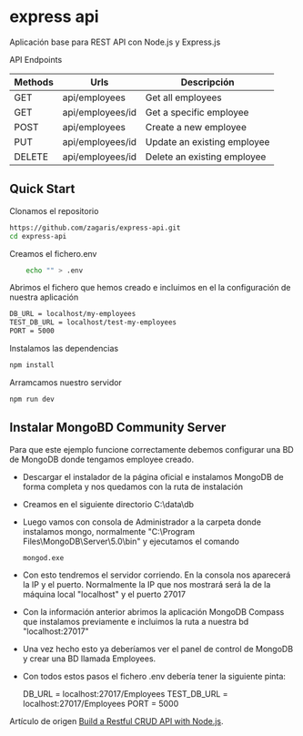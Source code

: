# express api

Aplicación base para REST API con Node.js y Express.js

API Endpoints

| Methods       | Urls              |  Descripción                 |
| -----------   | ----------------  |  --------------------------  |
| GET           | api/employees     |  Get all employees           |
| GET           | api/employees/id  |  Get a specific employee     |
| POST          | api/employees     |  Create a new employee       |
| PUT           | api/employees/id  |  Update an existing employee |
| DELETE        | api/employees/id  |  Delete an existing employee |

## Quick Start

Clonamos el repositorio

```bash
https://github.com/zagaris/express-api.git
cd express-api
```
Creamos el fichero.env
```bash
    echo "" > .env
```

Abrimos el fichero que hemos creado e incluimos en el la configuración de nuestra aplicación
```bash
DB_URL = localhost/my-employees
TEST_DB_URL = localhost/test-my-employees
PORT = 5000
```
Instalamos las dependencias

```bash
npm install
```
Arramcamos nuestro servidor

```bash
npm run dev
``` 

## Instalar MongoBD Community Server 

Para que este ejemplo funcione correctamente debemos configurar una BD de MongoDB donde tengamos employee creado.

- Descargar el instalador de la página oficial e instalamos MongoDB de forma completa y nos quedamos con la ruta de instalación

- Creamos en el siguiente directorio C:\data\db

- Luego vamos con consola de Administrador a la carpeta donde instalamos mongo, normalmente "C:\Program Files\MongoDB\Server\5.0\bin" y ejecutamos el comando 
    ```bash
    mongod.exe
    ```

- Con esto tendremos el servidor corriendo. En la consola nos aparecerá la IP y el puerto. Normalmente la IP que nos mostrará será la de la máquina local "localhost" y el puerto 27017

- Con la información anterior abrimos la aplicación MongoDB Compass que instalamos previamente e incluimos la ruta a nuestra bd "localhost:27017"

- Una vez hecho esto ya deberíamos ver el panel de control de MongoDB y crear una BD llamada Employees.

- Con todos estos pasos el fichero .env debería tener la siguiente pinta:
    
    DB_URL = localhost:27017/Employees
    TEST_DB_URL = localhost:27017/Employees
    PORT = 5000

Artículo de origen [Build a Restful CRUD API with Node.js](https://dev.to/zagaris/build-a-restful-crud-api-with-node-js-2334).
